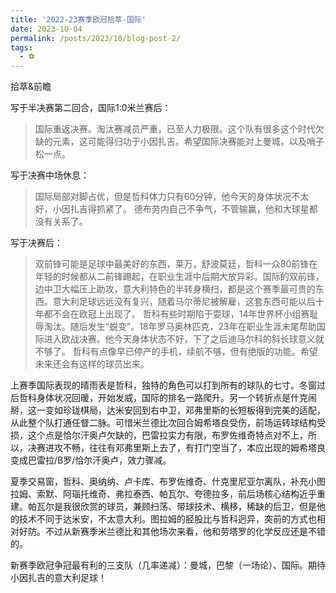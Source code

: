 ```yaml
---
title: '2022-23赛季欧冠拾萃-国际'
date: 2023-10-04
permalink: /posts/2023/10/blog-post-2/
tags:
  - ⚽️
---
```


拾萃&前瞻

写于半决赛第二回合，国际1:0米兰赛后：
> 国际重返决赛。淘汰赛减员严重，已至人力极限。这个队有很多这个时代欠缺的元素，这可能得归功于小因扎吉。希望国际决赛能对上曼城，以及哨子松一点。

写于决赛中场休息：
> 国际局部对脚占优，但是哲科体力只有60分钟，他今天的身体状况不太好，小因扎吉得抓紧了。
德布劳内自己不争气，不管输赢，他和大球星都没有关系了。

写于决赛后：
> 双前锋可能是足球中最美好的东西，莱万，舒波莫廷，哲科一众80前锋在年轻的时候都从二前锋踢起，在职业生涯中后期大放异彩。国际的双前锋，边中卫大幅压上助攻，意大利特色的半转身横扫，都是这个赛季最可贵的东西。意大利足球远远没有复兴，随着马尔蒂尼被解雇，这套东西可能以后十年都不会在欧冠上出现了。
哲科有些时期陷于耍球，14年世界杯小组赛耻辱淘汰。随后发生“蜕变”。18年罗马奥林匹克，23年在职业生涯末尾帮助国际进入欧战决赛。他今天身体状态不好，下了之后迪马尔科的斜长球意义就不够了。
哲科有点像早已停产的手机，续航不够，但有绝版的功能。希望未来还会有这样的球员出来。

上赛季国际表现的晴雨表是哲科，独特的角色可以打到所有的球队的七寸。冬窗过后哲科身体状况回暖，开始发威，国际的排名一路爬升。另一个转折点是什克闹掰，这一变如珍珑棋局，达米安回到右中卫，邓弗里斯的长短板得到完美的适配，从此整个队打通任督二脉。可惜米兰德比次回合姆希塔良受伤，前场运转球结构受损，这个点是恰尔汗奥卢欠缺的，巴雷拉实力有限，布罗佐维奇特点对不上，所以，决赛进攻不畅，往往有邓弗里斯上去了，有打门空当了，本应出现的姆希塔良变成巴雷拉/B罗/恰尔汗奥卢，效力骤减。

夏季交易窗，哲科、奥纳纳、卢卡库、布罗佐维奇、什克里尼亚尔离队，补充小图拉姆、索默、阿瑙托维奇、弗拉泰西、帕瓦尔、夸德拉多，前后场核心结构近乎重建。帕瓦尔是我很欣赏的球员，兼顾扫荡、带球技术、横移，稀缺的后卫，但是他的技术不同于达米安，不太意大利。图拉姆的胫股比与哲科迥异，突前的方式也相对好防。不过从新赛季米兰德比和其他场次来看，他和劳塔罗的化学反应还是不错的。

新赛季欧冠争冠最有利的三支队（几率递减）：曼城，巴黎（一场论）、国际。期待小因扎吉的意大利足球！
